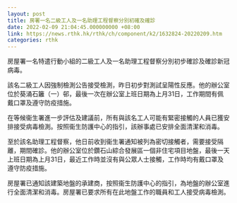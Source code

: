 ```yaml
---
layout: post
title: 房署一名二級工人及一名助理工程督察分別初確及確診
date: 2022-02-09 21:04:45.000000000 +08:00
link: https://news.rthk.hk/rthk/ch/component/k2/1632824-20220209.htm
categories: rthk
---
```


房屋署一名特遣行動小組的二級工人及一名助理工程督察分別初步確診及確診新冠病毒。
 
該名二級工人因強制檢測公告接受檢測，昨日初步對測試呈陽性反應。他的辦公室位於葵涌石籬（一）邨，最後一次在辦公室上班日期為上月31日，工作期間有佩戴口罩及遵守防疫措施。
 
在等候衞生署進一步評估及建議前，所有與該名工人可能有緊密接觸的人員已獲安排接受病毒檢測。按照衞生防護中心的指引，該辦事處已安排全面清潔和消毒。

至於該名助理工程督察，他日前收到衞生署通知被列為密切接觸者，需要接受隔離，期間確診。他的辦公室位於鑽石山綜合發展區一個非住宅項目地盤，最後一天上班日期為上月31日，最近工作時並沒有與公眾人士接觸，工作時均有戴口罩及遵守防疫措施。

房屋署已通知該建築地盤的承建商，按照衞生防護中心的指引，為地盤的辦公室進行全面清潔和消毒。房屋署已要求所有在此地盤工作的職員和工人接受病毒檢測。
